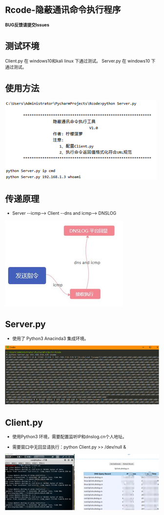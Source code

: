 # Rcode-隐蔽通讯命令执行程序
#### BUG反馈请提交Issues

# 测试环境
Client.py 在 windows10和kali linux 下通过测试。
Server.py 在 windows10 下通过测试。

# 使用方法
![image](./img/shuoming.png)


# 传递原理
+ Server --icmp--> Client --dns and icmp--> DNSLOG

![image](./img/原理.jpg)


# Server.py
+ 使用了 Python3 Anacinda3 集成环境。

![image](./img/Server.png)


# Client.py
+ 使用Python3 环境，需要配置监听IP和dnslog.cn个人地址。
* 需要窗口中无回显请执行：python Client.py >> /dev/null &

![image](./img/Client.png)




